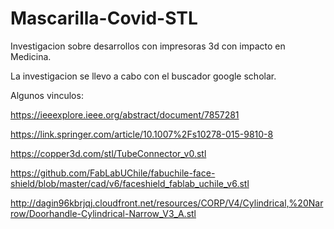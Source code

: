 # Mascarilla-Covid-STL

Investigacion sobre desarrollos con impresoras 3d con impacto en Medicina.

La investigacion se llevo a cabo con el buscador google scholar.

Algunos vinculos:


https://ieeexplore.ieee.org/abstract/document/7857281

https://link.springer.com/article/10.1007%2Fs10278-015-9810-8

https://copper3d.com/stl/TubeConnector_v0.stl

https://github.com/FabLabUChile/fabuchile-face-shield/blob/master/cad/v6/faceshield_fablab_uchile_v6.stl

http://dagin96kbrjqj.cloudfront.net/resources/CORP/V4/Cylindrical,%20Narrow/Doorhandle-Cylindrical-Narrow_V3_A.stl

